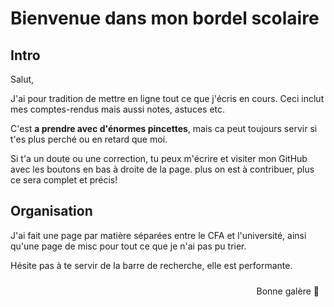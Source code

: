 # Bienvenue dans mon bordel scolaire

## Intro

Salut,

J'ai pour tradition de mettre en ligne tout ce que j'écris en cours.
Ceci inclut mes comptes-rendus mais aussi notes, astuces etc.

C'est **a prendre avec d'énormes pincettes**, mais ca peut toujours servir si t'es plus perché ou en retard que moi.

Si t'a un doute ou une correction, tu peux m'écrire et visiter mon GitHub avec les boutons en bas à droite de la page. plus on est à contribuer, plus ce sera complet et précis!

## Organisation

J'ai fait une page par matière séparées entre le CFA et l'université, ainsi qu'une page de misc pour tout ce que je n'ai pas pu trier.

Hésite pas à te servir de la barre de recherche, elle est performante.

<span style="float: right; padding: 10px;">Bonne galère :blue_heart:</span>
